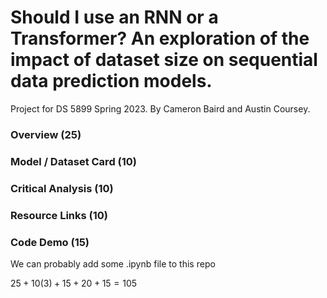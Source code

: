 # Should I use an RNN or a Transformer? An exploration of the impact of dataset size on sequential data prediction models.

Project for DS 5899 Spring 2023. By Cameron Baird and Austin Coursey.

### Overview (25)

### Model / Dataset Card (10)

### Critical Analysis (10)

### Resource Links (10)

### Code Demo (15)

We can probably add some .ipynb file to this repo

$25+10(3)+15+20+15=105$
